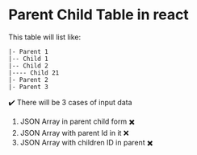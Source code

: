 # Parent Child Table in react

This table will list like:
```
|- Parent 1
|-- Child 1
|-- Child 2
|---- Child 21
|- Parent 2
|- Parent 3
```



:heavy_check_mark: There will be 3 cases of input data
1. JSON Array in parent child form :heavy_multiplication_x:
2. JSON Array with parent Id in it :x:
3. JSON Array with children ID in parent :heavy_multiplication_x: